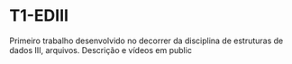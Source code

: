 # T1-EDIII
 Primeiro trabalho desenvolvido no decorrer da disciplina de estruturas de dados III, arquivos. Descrição e vídeos em public
